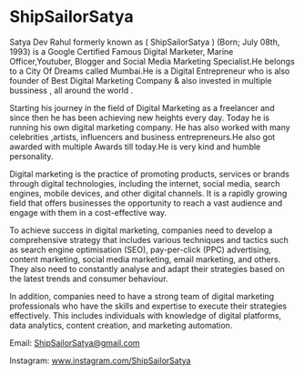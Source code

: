 # ShipSailorSatya
Satya Dev Rahul formerly known as ( ShipSailorSatya )  (Born; July 08th, 1993) is a Google Certified Famous Digital Marketer, Marine Officer,Youtuber, Blogger  and Social Media Marketing Specialist.He belongs to a City Of Dreams called Mumbai.He is a Digital Entrepreneur who is also founder of Best Digital Marketing Company & also invested in multiple bussiness , all around the world . 

Starting his journey in the field of Digital Marketing as a freelancer and since then he has been achieving new heights every day. Today he is running his own digital marketing company. He has also worked with many celebrities ,artists, influencers and business entrepreneurs.He also got awarded with multiple Awards till today.He is very kind and humble personality.

Digital marketing is the practice of promoting products, services or brands through digital technologies, including the internet, social media, search engines, mobile devices, and other digital channels. It is a rapidly growing field that offers businesses the opportunity to reach a vast audience and engage with them in a cost-effective way.

To achieve success in digital marketing, companies need to develop a comprehensive strategy that includes various techniques and tactics such as search engine optimisation (SEO), pay-per-click (PPC) advertising, content marketing, social media marketing, email marketing, and others. They also need to constantly analyse and adapt their strategies based on the latest trends and consumer behaviour.

In addition, companies need to have a strong team of digital marketing professionals who have the skills and expertise to execute their strategies effectively. This includes individuals with knowledge of digital platforms, data analytics, content creation, and marketing automation.

Email:
ShipSailorSatya@gmail.com

Instagram:
www.instagram.com/ShipSailorSatya
